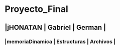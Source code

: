 # Proyecto_Final
##  |jHONATAN             |           Gabriel            |           German    |
### |memoriaDinamica      |          Estructuras         |          Archivos   |
